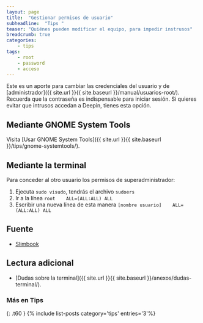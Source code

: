 ```yaml
---
layout: page
title:  "Gestionar permisos de usuario"
subheadline:  "Tips "
teaser: "Quiénes pueden modificar el equipo, para impedir instrusos"
breadcrumb: true
categories:
    - tips
tags:
    - root
    - password
    - acceso
---
```

Este es un aporte para cambiar las credenciales del usuario y de [administrador]({{ site.url }}{{ site.baseurl }}/manual/usuarios-root/). Recuerda que la contraseña es indispensable para iniciar sesión. Si quieres evitar que intrusos accedan a Deepin, tienes esta opción.

## Mediante GNOME System Tools
Visita [Usar GNOME System Tools]({{ site.url }}{{ site.baseurl }}/tips/gnome-systemtools/).

## Mediante la terminal
Para conceder al otro usuario los permisos de superadministrador:
1. Ejecuta `sudo visudo`, tendrás el archivo `sudoers`
2. Ir a la línea `root    ALL=(ALL:ALL) ALL`
3. Escribir una nueva línea de esta manera `[nombre usuario]    ALL=(ALL:ALL) ALL`

## Fuente
* [Slimbook](https://slimbook.es/tutoriales/linux/86-anadir-usuario-al-fichero-sudoers)


## Lectura adicional
* [Dudas sobre la terminal]({{ site.url }}{{ site.baseurl }}/anexos/dudas-terminal/).

### Más en Tips
{: .t60 }
{% include list-posts category='tips' entries='3'%}
